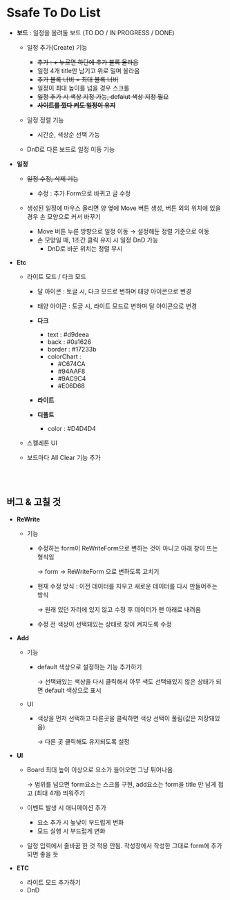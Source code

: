 # Ssafe To Do List
- **보드** : 일정을 올려둘 보드 (TO DO / IN PROGRESS / DONE)
    - 일정 추가(Create) 기능
        - ~~추가 : + 누르면 하단에 추가 블록 올라옴~~
        - 일정 4개 title만 남기고 위로 밀며 올라옴
        - ~~추가 블록 너비 = 최대 블록 너비~~
        - 일정이 최대 높이를 넘을 경우 스크롤
        - ~~일정 추가 시 색상 지정 가능, defalut 색상 지정 필요~~
        - **~~사이트를 껐다 켜도 일정이 유지~~**
        
    - 일정 정렬 기능
        - 시간순, 색상순 선택 가능
    
    - DnD로 다른 보드로 일정 이동 기능

- **일정**
    - ~~일정 수정, 삭제 기능~~
        - 수정 : 추가 Form으로 바뀌고 글 수정
        
    - 생성된 일정에 마우스 올리면 양 옆에  Move 버튼 생성, 버튼 외의 위치에 있을 경우 손 모양으로 커서 바꾸기
        - Move 버튼 누른 방향으로 일정 이동 → 설정해둔 정렬 기준으로 이동
        - 손 모양일 때, 1초간 클릭 유지 시 일정 DnD 가능
            - DnD로 바꾼 위치는 정렬 무시

- **Etc**
    - 라이트 모드 / 다크 모드
        - 달 아이콘 : 토글 시, 다크 모드로 변하며 태양 아이콘으로 변경
        - 태양 아이콘 : 토글 시, 라이트 모드로 변하며 달 아이콘으로 변경
        - **다크**
            - text : #d9deea
            - back :  #0a1626
            - border : #17233b
            - colorChart :
                - #C674CA
                - #94AAF8
                - #9AC9C4
                - #E06D68
        
        - **라이트**
        - **디폴트**
            - color : #D4D4D4
            
    - 스켈레톤 UI
    
    - 보드마다 All Clear 기능 추가
      
<br><br>

## **버그 & 고칠 것**

- **ReWrite**
    - 기능
        - 수정하는 form이 ReWriteForm으로 변하는 것이 아니고 아래 창이 뜨는 형식임
            
            → form → ReWriteForm 으로 변하도록 고치기
            
        - 현재 수정 방식 :  이전 데이터를 지우고 새로운 데이터를 다시 만들어주는 방식
            
            → 원래 있던 자리에 있지 않고 수정 후 데이터가 맨 아래로 내려옴
            
        - 수정 전 색상이 선택돼있는 상태로 창이 켜지도록 수정
    
- **Add**
    - 기능
        - default 색상으로 설정하는 기능 추가하기
            
            → 선택돼있는 색상을 다시 클릭해서 아무 색도 선택돼있지 않은 상태가 되면 default 색상으로 표시
            
    
    - UI
        - 색상을 먼저 선택하고 다른곳을 클릭하면 색상 선택이 풀림(값은 저장돼있음)
            
            → 다른 곳 클릭해도 유지되도록 설정
            
    
- **UI**
    - Board 최대 높이 이상으로 요소가 들어오면 그냥 튀어나옴
        
        → 범위를 넘으면 form요소는 스크롤 구현, add요소는 form을 title      만 남게 접고 (최대 4개) 띄워주기
        
    - 이벤트 발생 시 애니메이션 추가
        - 요소 추가 시 높낮이 부드럽게 변화
        - 모드 실행 시 부드럽게 변화
    - 일정 입력에서 줄바꿈 한 것 적용 안됨. 
    작성창에서 작성한 그대로 form에 추가되면 좋을 듯
        
        
    
- **ETC**
    - 라이트 모드 추가하기
    - DnD
